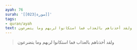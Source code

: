 ```yaml
---
ayah: 76
surah: '[[023|سورة]]'
tags:
- quran/ayah
text: ولقد أخذناهم بالعذاب فما استكانوا لربهم وما يتضرعون
---
```

> ولقد أخذناهم بالعذاب فما استكانوا لربهم وما يتضرعون

